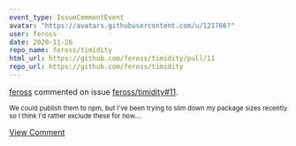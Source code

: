 ```yaml
---
event_type: IssueCommentEvent
avatar: "https://avatars.githubusercontent.com/u/121766?"
user: feross
date: 2020-11-26
repo_name: feross/timidity
html_url: https://github.com/feross/timidity/pull/11
repo_url: https://github.com/feross/timidity
---
```


<a href='https://github.com/feross' target='_blank'>feross</a> commented on issue <a href='https://github.com/feross/timidity/pull/11' target='_blank'>feross/timidity#11</a>.

<small>We could publish them to npm, but I've been trying to slim down my package sizes recently so I think I'd rather exclude these for now....</small>

<a href='https://github.com/feross/timidity/pull/11' target='_blank'>View Comment</a>